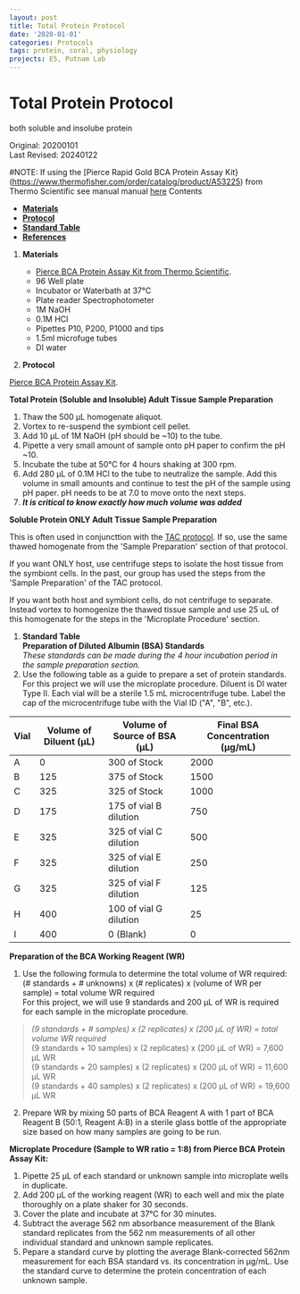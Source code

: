 ```yaml
---
layout: post
title: Total Protein Protocol
date: '2020-01-01'
categories: Protocols
tags: protein, coral, physiology
projects: E5, Putnam Lab
---
```


# Total Protein Protocol
both soluble and insolube protein  

Original: 20200101    
Last Revised: 20240122  

#NOTE: If using the [Pierce Rapid Gold BCA Protein Assay Kit}(https://www.thermofisher.com/order/catalog/product/A53225) from Thermo Scientific see manual manual [here](https://www.thermofisher.com/document-connect/document-connect.html?url=https://assets.thermofisher.com/TFS-Assets%2FLSG%2Fmanuals%2FMAN0017135_PierceRapidGoldBCAProteinAssayKit_UG.pdf)
Contents  
- [**Materials**](#Materials)    
- [**Protocol**](#Protocol)  
- [**Standard Table**](#Table)  
- [**References**](#References)  
 
1. <a name="Materials"></a> **Materials**
    - [Pierce BCA Protein Assay Kit from Thermo Scientific](https://www.thermofisher.com/order/catalog/product/23225?SID=srch-srp-23225).  
    - 96 Well plate
    - Incubator or Waterbath at 37°C
    - Plate reader Spectrophotometer
    - 1M NaOH
    - 0.1M HCl
    - Pipettes P10, P200, P1000 and tips
    - 1.5ml microfuge tubes
    - DI water
 

2. <a name="Protocol"></a> **Protocol** 

[Pierce BCA Protein Assay Kit](/Users/hputnam/MyProjects/urol-e5/protocols/images/Pierce_BCA_Protein_Assay_UG.pdf). 

**Total Protein (Soluble and Insoluble) Adult Tissue Sample Preparation**  
1. Thaw the 500 μL homogenate aliquot.  
2. Vortex to re-suspend the symbiont cell pellet.   
5. Add 10 μL of 1M NaOH (pH should be ~10) to the tube.  
6. Pipette a very small amount of sample onto pH paper to confirm the pH ~10.  
7. Incubate the tube at 50&deg;C for 4 hours shaking at 300 rpm.  
8. Add 280 μL of 0.1M HCl to the tube to neutralize the sample. Add this volume in small amounts and continue to test the pH of the sample using pH paper. pH needs to be at 7.0 to move onto the next steps.  
9. **_It is critical to know exactly how much volume was added_**

**Soluble Protein ONLY Adult Tissue Sample Preparation** 

This is often used in conjuncttion with the [TAC protocol](https://github.com/Putnam-Lab/Lab_Management/blob/master/Lab_Resources/Physiology_Protocols/Total-Antioxidant-Capacity-Protocol.md). If so, use the same thawed homogenate from the 'Sample Preparation' section of that protocol. 

If you want ONLY host, use centrifuge steps to isolate the host tissue from the symbiont cells. In the past, our group has used the steps from the 'Sample Preparation' of the TAC protocol. 

If you want both host and symbiont cells, do not centrifuge to separate. Instead vortex to homogenize the thawed tissue sample and use 25 uL of this homogenate for the steps in the 'Microplate Procedure' section. 


1.  <a name="Table"></a> **Standard Table**  
**Preparation of Diluted Albumin (BSA) Standards**    
*These standards can be made during the 4 hour incubation period in the sample preparation section.*
1. Use the following table as a guide to prepare a set of protein standards. For this project we will use the microplate procedure. Diluent is DI water Type II. Each vial will be a sterile 1.5 mL microcentrifuge tube. Label the cap of the microcentrifuge tube with the Vial ID ("A", "B", etc.).  

| Vial | Volume of Diluent (μL) | Volume of Source of BSA (μL) | Final BSA Concentration (μg/mL) |
|------|------------------------|------------------------------|---------------------------------|
| A    | 0                      | 300 of Stock                 | 2000                            |
| B    | 125                    | 375 of Stock                 | 1500                            |
| C    | 325                    | 325 of Stock                 | 1000                            |
| D    | 175                    | 175 of vial B dilution       | 750                             |
| E    | 325                    | 325 of vial C dilution       | 500                             |
| F    | 325                    | 325 of vial E dilution       | 250                             |
| G    | 325                    | 325 of vial F dilution       | 125                             |
| H    | 400                    | 100 of vial G dilution       | 25                              |
| I    | 400                    | 0 (Blank)                    | 0                               |

**Preparation of the BCA Working Reagent (WR)**   
1. Use the following formula to determine the total volume of WR required:  
(# standards + # unknowns) x (# replicates) x (volume of WR per sample) = total volume WR required  
For this project, we will use 9 standards and 200 μL of WR is required for each sample in the microplate procedure.   
> *(9 standards + # samples) x (2 replicates) x (200 μL of WR) = total volume WR required*  
(9 standards + 10 samples) x (2 replicates) x (200 μL of WR) = 7,600 μL WR  
(9 standards + 20 samples) x (2 replicates) x (200 μL of WR) = 11,600 μL WR  
(9 standards + 40 samples) x (2 replicates) x (200 μL of WR) = 19,600 μL WR  

2. Prepare WR by mixing 50 parts of BCA Reagent A with 1 part of BCA Reagent B (50:1, Reagent A:B) in a sterile glass bottle of the appropriate size based on how many samples are going to be run.  

**Microplate Procedure (Sample to WR ratio = 1:8) from Pierce BCA Protein Assay Kit:**  
1. Pipette 25 μL of each standard or unknown sample into microplate wells in duplicate.  
2. Add 200 μL of the working reagent (WR) to each well and mix the plate thoroughly on a plate shaker for 30 seconds.  
3. Cover the plate and incubate at 37&deg;C for 30 minutes.  
4. Subtract the average 562 nm absorbance measurement of the Blank standard replicates from the 562 nm measurements of all other individual standard and unknown sample replicates.  
5. Pepare a standard curve by plotting the average Blank-corrected 562nm measurement for each BSA standard vs. its concentration in μg/mL. Use the standard curve to determine the protein concentration of each unknown sample.  
